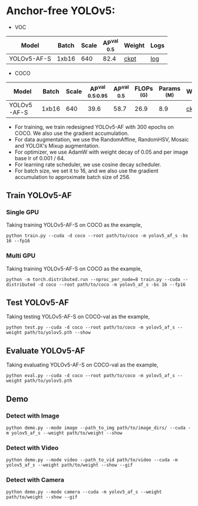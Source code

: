 # Anchor-free YOLOv5:

- VOC

|     Model   | Batch | Scale | AP<sup>val<br>0.5 | Weight |  Logs  |
|-------------|-------|-------|-------------------|--------|--------|
| YOLOv5-AF-S | 1xb16 |  640  |       82.4        | [ckpt](https://github.com/yjh0410/YOLO-Tutorial-v5/releases/download/yolo_tutorial_ckpt/yolov5_af_s_voc.pth) | [log](https://github.com/yjh0410/YOLO-Tutorial-v5/releases/download/yolo_tutorial_ckpt/YOLOv5-AF-S-VOC.txt) |

- COCO

|    Model    | Batch | Scale | AP<sup>val<br>0.5:0.95 | AP<sup>val<br>0.5 | FLOPs<br><sup>(G) | Params<br><sup>(M) | Weight |  Logs  |
|-------------|-------|-------|------------------------|-------------------|-------------------|--------------------|--------|--------|
| YOLOv5-AF-S | 1xb16 |  640  |       39.6             |       58.7        |   26.9            |   8.9              | [ckpt](https://github.com/yjh0410/YOLO-Tutorial-v5/releases/download/yolo_tutorial_ckpt/yolov5_af_s_coco.pth) | [log](https://github.com/yjh0410/YOLO-Tutorial-v5/releases/download/yolo_tutorial_ckpt/YOLOv5-AF-S-COCO.txt) |

- For training, we train redesigned YOLOv5-AF with 300 epochs on COCO. We also use the gradient accumulation.
- For data augmentation, we use the RandomAffine, RandomHSV, Mosaic and YOLOX's Mixup augmentation.
- For optimizer, we use AdamW with weight decay of 0.05 and per image base lr of 0.001 / 64.
- For learning rate scheduler, we use cosine decay scheduler.
- For batch size, we set it to 16, and we also use the gradient accumulation to approximate batch size of 256.


## Train YOLOv5-AF
### Single GPU
Taking training YOLOv5-AF-S on COCO as the example,
```Shell
python train.py --cuda -d coco --root path/to/coco -m yolov5_af_s -bs 16 --fp16 
```

### Multi GPU
Taking training YOLOv5-AF-S on COCO as the example,
```Shell
python -m torch.distributed.run --nproc_per_node=8 train.py --cuda --distributed -d coco --root path/to/coco -m yolov5_af_s -bs 16 --fp16 
```

## Test YOLOv5-AF
Taking testing YOLOv5-AF-S on COCO-val as the example,
```Shell
python test.py --cuda -d coco --root path/to/coco -m yolov5_af_s --weight path/to/yolov5.pth --show 
```

## Evaluate YOLOv5-AF
Taking evaluating YOLOv5-AF-S on COCO-val as the example,
```Shell
python eval.py --cuda -d coco --root path/to/coco -m yolov5_af_s --weight path/to/yolov5.pth 
```

## Demo
### Detect with Image
```Shell
python demo.py --mode image --path_to_img path/to/image_dirs/ --cuda -m yolov5_af_s --weight path/to/weight --show
```

### Detect with Video
```Shell
python demo.py --mode video --path_to_vid path/to/video --cuda -m yolov5_af_s --weight path/to/weight --show --gif
```

### Detect with Camera
```Shell
python demo.py --mode camera --cuda -m yolov5_af_s --weight path/to/weight --show --gif
```
